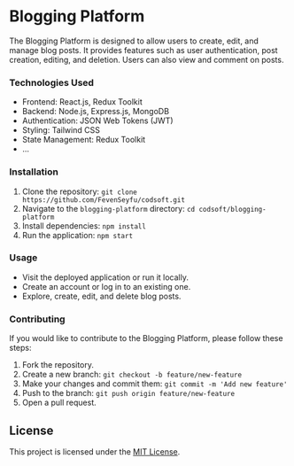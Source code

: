 # Blogging Platform

The Blogging Platform is designed to allow users to create, edit, and manage blog posts. It provides features such as user authentication, post creation, editing, and deletion. Users can also view and comment on posts.

### Technologies Used
- Frontend: React.js, Redux Toolkit
- Backend: Node.js, Express.js, MongoDB
- Authentication: JSON Web Tokens (JWT)
- Styling: Tailwind CSS
- State Management: Redux Toolkit
- ...

### Installation
1. Clone the repository: `git clone https://github.com/FevenSeyfu/codsoft.git`
2. Navigate to the `blogging-platform` directory: `cd codsoft/blogging-platform`
3. Install dependencies: `npm install`
4. Run the application: `npm start`

### Usage
- Visit the deployed application or run it locally.
- Create an account or log in to an existing one.
- Explore, create, edit, and delete blog posts.

### Contributing
If you would like to contribute to the Blogging Platform, please follow these steps:
1. Fork the repository.
2. Create a new branch: `git checkout -b feature/new-feature`
3. Make your changes and commit them: `git commit -m 'Add new feature'`
4. Push to the branch: `git push origin feature/new-feature`
5. Open a pull request.

## License

This project is licensed under the [MIT License](LICENSE).
